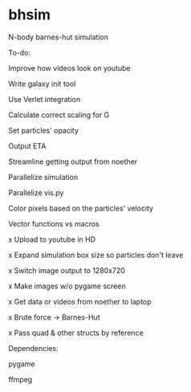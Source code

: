 bhsim
=====

N-body barnes-hut simulation

To-do:

Improve how videos look on youtube

Write galaxy init tool

Use Verlet integration

Calculate correct scaling for G

Set particles' opacity

Output ETA

Streamline getting output from noether

Parallelize simulation

Parallelize vis.py

Color pixels based on the particles' velocity

Vector functions vs macros

x Upload to youtube in HD

x Expand simulation box size so particles don't leave

x Switch image output to 1280x720

x Make images w/o pygame screen

x Get data or videos from noether to laptop

x Brute force -> Barnes-Hut

x Pass quad & other structs by reference

Dependencies:

pygame

ffmpeg
